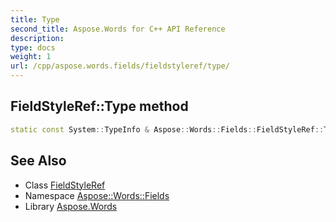 ```yaml
---
title: Type
second_title: Aspose.Words for C++ API Reference
description: 
type: docs
weight: 1
url: /cpp/aspose.words.fields/fieldstyleref/type/
---
```

## FieldStyleRef::Type method




```cpp
static const System::TypeInfo & Aspose::Words::Fields::FieldStyleRef::Type()
```

## See Also

* Class [FieldStyleRef](../)
* Namespace [Aspose::Words::Fields](../../)
* Library [Aspose.Words](../../../)
